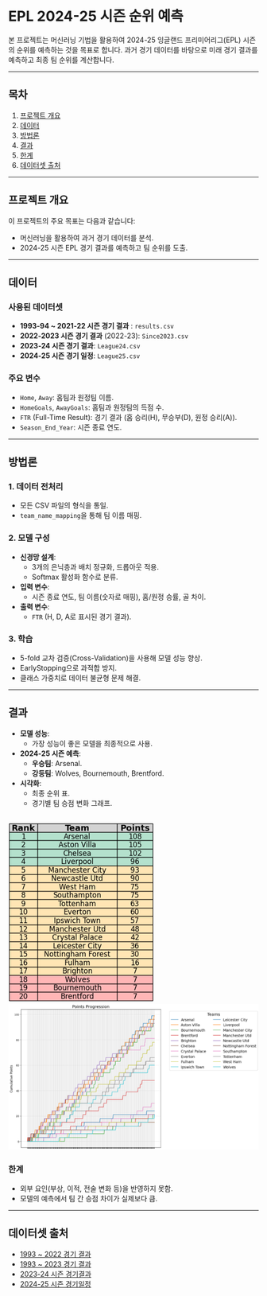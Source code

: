 # **EPL 2024-25 시즌 순위 예측**

본 프로젝트는 머신러닝 기법을 활용하여 2024-25 잉글랜드 프리미어리그(EPL) 시즌의 순위를 예측하는 것을 목표로 합니다. 과거 경기 데이터를 바탕으로 미래 경기 결과를 예측하고 최종 팀 순위를 계산합니다.

---

## **목차**
1. [프로젝트 개요](#프로젝트-개요)
2. [데이터](#데이터)
3. [방법론](#방법론)
4. [결과](#결과)
5. [한계](#한계)
6. [데이터셋 출처](#데이터셋-출처)

---

## **프로젝트 개요**
이 프로젝트의 주요 목표는 다음과 같습니다:
- 머신러닝을 활용하여 과거 경기 데이터를 분석.
- 2024-25 시즌 EPL 경기 결과를 예측하고 팀 순위를 도출.
  
---

## **데이터**
### **사용된 데이터셋**
- **1993-94 ~ 2021-22 시즌 경기 결과** : `results.csv`
- **2022-2023 시즌 경기 결과** (2022-23): `Since2023.csv`
- **2023-24 시즌 경기 결과**: `League24.csv`
- **2024-25 시즌 경기 일정**: `League25.csv`

### **주요 변수**
- `Home`, `Away`: 홈팀과 원정팀 이름.
- `HomeGoals`, `AwayGoals`: 홈팀과 원정팀의 득점 수.
- `FTR` (Full-Time Result): 경기 결과 (홈 승리(H), 무승부(D), 원정 승리(A)).
- `Season_End_Year`: 시즌 종료 연도.

---

## **방법론**
### **1. 데이터 전처리**
- 모든 CSV 파일의 형식을 통일.
- `team_name_mapping`을 통해 팀 이름 매핑.

### **2. 모델 구성**
- **신경망 설계**:
  - 3개의 은닉층과 배치 정규화, 드롭아웃 적용.
  - Softmax 활성화 함수로 분류.
- **입력 변수**:
  - 시즌 종료 연도, 팀 이름(숫자로 매핑), 홈/원정 승률, 골 차이.
- **출력 변수**:
  - `FTR` (H, D, A로 표시된 경기 결과).

### **3. 학습**
- 5-fold 교차 검증(Cross-Validation)을 사용해 모델 성능 향상.
- EarlyStopping으로 과적합 방지.
- 클래스 가중치로 데이터 불균형 문제 해결.

---

## **결과**
- **모델 성능**:
  - 가장 성능이 좋은 모델을 최종적으로 사용.
- **2024-25 시즌 예측**:
  - **우승팀**: Arsenal.
  - **강등팀**: Wolves, Bournemouth, Brentford.
- **시각화**:
  - 최종 순위 표.
  - 경기별 팀 승점 변화 그래프.

![Points Progression](image/1.png)
![Points Progression](image/2.png)
---


### **한계**
- 외부 요인(부상, 이적, 전술 변화 등)을 반영하지 못함.
- 모델의 예측에서 팀 간 승점 차이가 실제보다 큼.

---

## 데이터셋 출처
- [1993 ~ 2022 경기 결과](https://www.kaggle.com/datasets/irkaal/english-premier-league-results)
- [1993 ~ 2023 경기 결과](https://www.kaggle.com/datasets/evangower/premier-league-matches-19922022)
- [2023-24 시즌 경기결과](https://www.kaggle.com/datasets/danilocardoso/premier-league-20232024)
- [2024-25 시즌 경기일정](https://www.kaggle.com/code/meraxes10/basic-analysis-on-epl-24-25-data)



